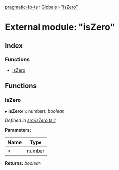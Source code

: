[pragmatic-fp-ts](../README.md) › [Globals](../globals.md) › ["isZero"](_iszero_.md)

# External module: "isZero"

## Index

### Functions

* [isZero](_iszero_.md#iszero)

## Functions

###  isZero

▸ **isZero**(`n`: number): *boolean*

*Defined in [src/isZero.ts:1](https://github.com/hermann-p/pragmatic-fp-ts/blob/1e5cfe0/src/isZero.ts#L1)*

**Parameters:**

Name | Type |
------ | ------ |
`n` | number |

**Returns:** *boolean*
